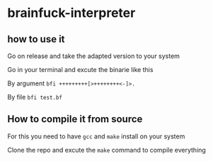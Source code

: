 # brainfuck-interpreter

## how to use it
Go on release and take the adapted version to your system

Go in your terminal and excute the binarie like this

By argument
`bfi +++++++++[>++++++++<-]>.`

By file
`bfi test.bf`

## How to compile it from source

For this you need to have `gcc` and `make` install on your system

Clone the repo and excute the `make` command to compile everything
